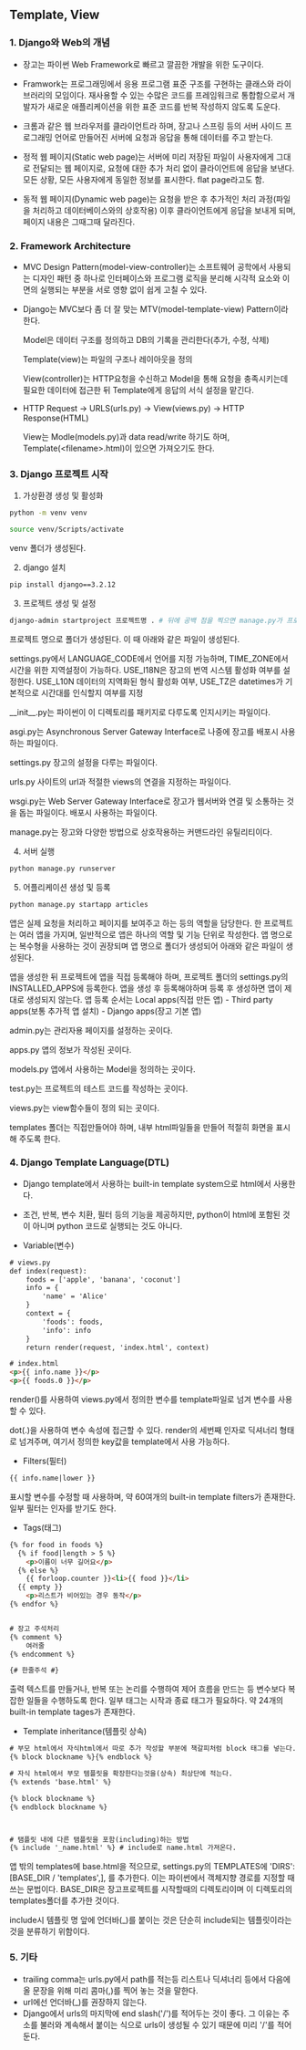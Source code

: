 ## Template, View

### 1. Django와 Web의 개념

- 장고는 파이썬 Web Framework로 빠르고 깔끔한 개발을 위한 도구이다.
- Framwork는 프로그래밍에서 응용 프로그램 표준 구조를 구현하는 클래스와 라이브러리의 모임이다. 재사용할 수 있는 수많은 코드를 프레임워크로 통합함으로서 개발자가 새로운 애플리케이션을 위한 표준 코드를 반복 작성하지 않도록 도운다.



- 크롬과 같은 웹 브라우저를 클라이언트라 하며, 장고나 스프링 등의 서버 사이드 프로그래밍 언어로 만들어진 서버에 요청과 응답을 통해 데이터를 주고 받는다.
- 정적 웹 페이지(Static web page)는 서버에 미리 저장된 파일이 사용자에게 그대로 전달되는 웹 페이지로, 요청에 대한 추가 처리 없이 클라이언트에 응답을 보낸다. 모든 상황, 모든 사용자에게 동일한 정보를 표시한다. flat page라고도 함.
- 동적 웹 페이지(Dynamic web page)는 요청을 받은 후 추가적인 처리 과정(파일을 처리하고 데이터베이스와의 상호작용) 이후 클라이언트에게 응답을 보내게 되며, 페이지 내용은 그때그때 달라진다.



### 2. Framework Architecture

- MVC Design Pattern(model-view-controller)는 소프트웨어 공학에서 사용되는 디자인 패턴 중 하나로 인터페이스와 프로그램 로직을 분리해 시각적 요소와 이면의 실행되는 부분을 서로 영향 없이 쉽게 고칠 수 있다.

- Django는 MVC보다 좀 더 잘 맞는 MTV(model-template-view) Pattern이라 한다.

  Model은 데이터 구조를 정의하고 DB의 기록을 관리한다(추가, 수정, 삭제)

  Template(view)는 파일의 구조나 레이아웃을 정의

  View(controller)는 HTTP요청을 수신하고 Model을 통해 요청을 충족시키는데 필요한 데이터에 접근한 뒤 Template에게 응답의 서식 설정을 맡긴다.



- HTTP Request -> URLS(urls.py) -> View(views.py) -> HTTP Response(HTML)

  View는 Modle(models.py)과 data read/write 하기도 하며, Template(<filename\>.html)이 있으면 가져오기도 한다.



### 3. Django 프로젝트 시작

1. 가상환경 생성 및 활성화

```bash
python -m venv venv

source venv/Scripts/activate
```

venv 폴더가 생성된다.



2. django 설치

```bash
pip install django==3.2.12
```



3. 프로젝트 생성 및 설정

```bash
django-admin startproject 프로젝트명 . # 뒤에 공백 점을 찍으면 manage.py가 프로젝트 밖에 설치된다.
```



프로젝트 명으로 폴더가 생성된다. 이 때 아래와 같은 파일이 생성된다.

settings.py에서 LANGUAGE_CODE에서 언어를 지정 가능하며, TIME_ZONE에서 시간을 위한 지역설정이 가능하다. USE_I18N은 장고의 번역 시스템 활성화 여부를 설정한다. USE_L10N 데이터의 지역화된 형식 활성화 여부, USE_TZ은 datetimes가 기본적으로 시간대를 인식할지 여부를 지정



\_\_init_\_.py는 파이썬이 이 디렉토리를 패키지로 다루도록 인지시키는 파일이다.

asgi.py는 Asynchronous Server Gateway Interface로 나중에 장고를 배포시 사용하는 파일이다.

settings.py 장고의 설정을 다루는 파일이다.

urls.py 사이트의 url과 적절한 views의 연결을 지정하는 파일이다.

wsgi.py는 Web Server Gateway Interface로 장고가 웹서버와 연결 및 소통하는 것을 돕는 파일이다. 배포시 사용하는 파일이다.

manage.py는 장고와 다양한 방법으로 상호작용하는 커맨드라인 유틸리티이다.



4. 서버 실행

```bash
python manage.py runserver
```



5. 어플리케이션 생성 및 등록

```bash
python manage.py startapp articles
```



앱은 실제 요청을 처리하고 페이지를 보여주고 하는 등의 역할을 담당한다. 한 프로젝트는 여러 앱을 가지며, 일반적으로 앱은 하나의 역할 및 기능 단위로 작성한다. 앱 명으로는 복수형을 사용하는 것이 권장되며 앱 명으로 폴더가 생성되어 아래와 같은 파일이 생성된다.

앱을 생성한 뒤 프로젝트에 앱을 직접 등록해야 하며, 프로젝트 폴더의 settings.py의 INSTALLED_APPS에 등록한다. 앱을 생성 후 등록해야하며 등록 후 생성하면 앱이 제대로 생성되지 않는다. 앱 등록 순서는 Local apps(직접 만든 앱) - Third party apps(보통 추가적 앱 설치) - Django apps(장고 기본 앱)



admin.py는 관리자용 페이지를 설정하는 곳이다.

apps.py 앱의 정보가 작성된 곳이다.

models.py 앱에서 사용하는 Model을 정의하는 곳이다.

test.py는 프로젝트의 테스트 코드를 작성하는 곳이다.

views.py는 view함수들이 정의 되는 곳이다.

templates 폴더는 직접만들어야 하며, 내부 html파일들을 만들어 적절히 화면을 표시해 주도록 한다.



### 4. Django Template Language(DTL)

- Django template에서 사용하는 built-in template system으로 html에서 사용한다.
- 조건, 반복, 변수 치환, 필터 등의 기능을 제공하지만, python이 html에 포함된 것이 아니며 python 코드로 실행되는 것도 아니다.



- Variable(변수)

```html
# views.py
def index(request):
	foods = ['apple', 'banana', 'coconut']
	info = {
		'name' = 'Alice'
	}
	context = {
		'foods': foods,
		'info': info
	}
	return render(request, 'index.html', context)

# index.html
<p>{{ info.name }}</p>
<p>{{ foods.0 }}</p>
```

render()를 사용하여 views.py에서 정의한 변수를 template파일로 넘겨 변수를 사용할 수 있다.

dot(.)을 사용하여 변수 속성에 접근할 수 있다. render의 세번째 인자로 딕셔너리 형태로 넘겨주며, 여기서 정의한 key값을 template에서 사용 가능하다.



- Filters(필터)

```html
{{ info.name|lower }}
```

표시할 변수를 수정할 때 사용하며, 약 60여개의 built-in template filters가 존재한다. 일부 필터는 인자를 받기도 한다.



- Tags(태그)

```html
{% for food in foods %}
  {% if food|length > 5 %}
	<p>이름이 너무 길어요</p>
  {% else %}
	{{ forloop.counter }}<li>{{ food }}</li>
  {{ empty }}
	<p>리스트가 비어있는 경우 동작</p>
{% endfor %}


# 장고 주석처리
{% comment %}
	여러줄
{% endcomment %}

{# 한줄주석 #}
```

출력 텍스트를 만들거나, 반복 또는 논리를 수행하여 제어 흐름을 만드는 등 변수보다 복잡한 일들을 수행하도록 한다. 일부 태그는 시작과 종료 태그가 필요하다. 약 24개의 built-in template tages가 존재한다.



- Template inheritance(템플릿 상속)

```html
# 부모 html에서 자식html에서 따로 추가 작성할 부분에 책갈피처럼 block 태그를 넣는다.
{% block blockname %}{% endblock %}

# 자식 html에서 부모 템플릿을 확장한다는것을(상속) 최상단에 적는다.
{% extends 'base.html' %}

{% block blockname %}
{% endblock blockname %}



# 탬플릿 내에 다른 탬플릿을 포함(including)하는 방법
{% include '_name.html' %} # include로 name.html 가져온다.
```

앱 밖의 templates에 base.html을 적으므로, settings.py의 TEMPLATES에 'DIRS': [BASE_DIR / 'templates',], 를 추가한다. 이는 파이썬에서 객체지향 경로를 지정할 때 쓰는 문법이다. BASE_DIR은 장고프로젝트를 시작할때의 디렉토리이며 이 디렉토리의 templates폴더를 추가한 것이다.

include시 템플릿 명 앞에 언더바(_)를 붙이는 것은 단순히 include되는 템플릿이라는 것을 분류하기 위함이다.



### 5. 기타

- trailing comma는 urls.py에서 path를 적는등 리스트나 딕셔너리 등에서 다음에 올 문장을 위해 미리 콤마(,)를 찍어 놓는 것을 말한다.
- url에선 언더바(_)를 권장하지 않는다.
- Django에서 urls의 마지막에 end slash('/')를 적어두는 것이 좋다. 그 이유는 주소를 불러와 계속해서 붙이는 식으로 urls이 생성될 수 있기 때문에 미리 '/'를 적어둔다.